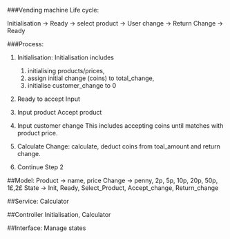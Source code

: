 ###Vending machine Life cycle:

Initialisation -> Ready -> select product -> User change -> Return Change -> Ready

###Process:

1. Initialisation: 
    Initialisation includes 
   1. initialising products/prices, 
   2. assign initial change (coins) to total_change, 
   3. initialise customer_change to 0

2. Ready to accept Input 

3. Input product
    Accept product
	
4. Input customer change
    This includes accepting coins until matches with product price.
	
5. Calculate Change:
    calculate, deduct coins from toal_amount  and return change. 
	
6. Continue Step 2



##Model:
	Product -> name, price
	Change -> penny, 2p, 5p, 10p, 20p, 50p, 1£,2£
	State -> Init, Ready, Select_Product, Accept_change, Return_change
	
	
##Service: 
	 Calculator
	
##Controller
	Initialisation, Calculator
	
##Interface:
	Manage states
	

	
